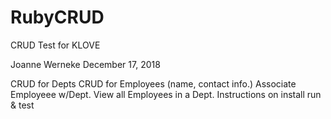 # RubyCRUD
CRUD Test for KLOVE

Joanne Werneke December 17, 2018

CRUD for Depts
CRUD for Employees (name, contact info.)
Associate Employeee w/Dept. 
View all Employees in a Dept.
Instructions on install run & test


